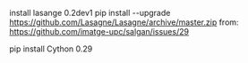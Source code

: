 install lasange 0.2dev1
pip install --upgrade https://github.com/Lasagne/Lasagne/archive/master.zip
from: https://github.com/imatge-upc/salgan/issues/29

pip install Cython
0.29
